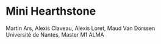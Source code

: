 # Mini Hearthstone

Martin Ars, Alexis Claveau, Alexis Loret, Maud Van Dorssen</br>
Université de Nantes, Master M1 ALMA

